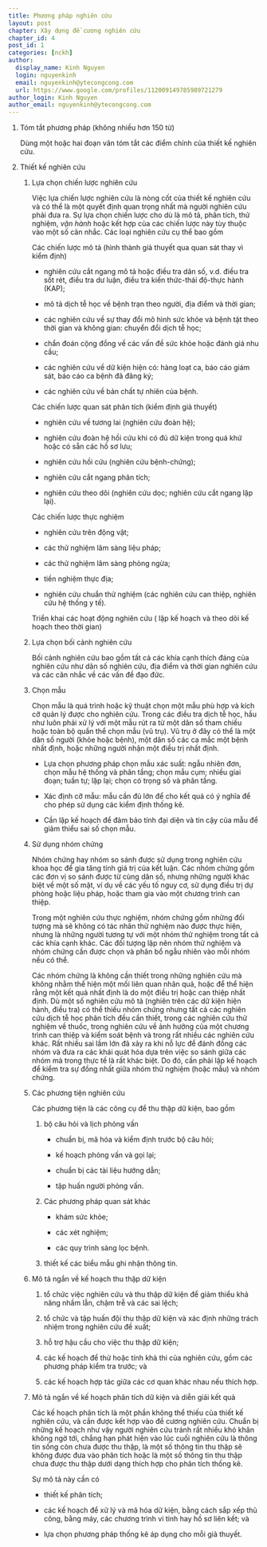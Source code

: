 ```yaml
---
title: Phương pháp nghiên cứu
layout: post
chapter: Xây dựng đề cương nghiên cứu
chapter_id: 4
post_id: 1
categories: [nckh]
author:
  display_name: Kinh Nguyen
  login: nguyenkinh
  email: nguyenkinh@ytecongcong.com
  url: https://www.google.com/profiles/112009149785989721279
author_login: Kinh Nguyen
author_email: nguyenkinh@ytecongcong.com
---
```



1.  Tóm tắt phương pháp (không nhiều hơn 150 từ)

    Dùng một hoặc hai đoạn văn tóm tắt các điểm chính của thiết kế nghiên cứu.

2.  Thiết kế nghiên cứu

    1.  Lựa chọn chiến lược nghiên cứu

        Việc lựa chiến lược nghiên cứu là nòng cốt của thiết kế nghiên cứu và có thể là một quyết định quan trọng nhất mà người nghiên cứu phải đưa ra. Sự lựa chọn chiến lược cho dù là mô tả, phân tích, thử nghiệm, _vận hành_ hoặc kết hợp của các chiến lược này tùy thuộc vào một số cân nhắc. Các loại nghiên cứu cụ thể bao gồm

        Các chiến lược mô tả (hình thành giả thuyết qua quan sát thay vì kiểm định)

        *   nghiên cứu cắt ngang mô tả hoặc điều tra dân số, v.d. điều tra sốt rét, điều tra dư luận, điều tra kiến thức-thái độ-thực hành (KAP);

        *   mô tả dịch tễ học về bệnh trạn theo người, địa điểm và thời gian;

        *   các nghiên cứu về sự thay đổi mô hình sức khỏe và bệnh tật theo thời gian và không gian: chuyển đổi dịch tễ học;

        *   chẩn đoán cộng đồng về các vấn đề sức khỏe hoặc đánh giá nhu cầu;

        *   các nghiên cứu về dữ kiện hiện có: hàng loạt ca, báo cáo giám sát, báo cáo ca bệnh đã đăng ký;

        *   các nghiên cứu về bản chất tự nhiên của bệnh.

        Các chiến lược quan sát phân tích (kiểm định giả thuyết)

        *   nghiên cứu về tương lai (nghiên cứu đoàn hệ);

        *   nghiên cứu đoàn hệ hồi cứu khi có đủ dữ kiện trong quá khứ hoặc có sẵn các hồ sơ lưu;

        *   nghiên cứu hồi cứu (nghiên cứu bệnh-chứng);

        *   nghiên cứu cắt ngang phân tích;

        *   nghiên cứu theo dõi (nghiên cứu dọc; nghiên cứu cắt ngang lặp lại).

        Các chiến lược thực nghiệm

        *   nghiên cứu trên động vật;

        *   các thử nghiệm lâm sàng liệu pháp;

        *   các thử nghiệm lâm sàng phòng ngừa;

        *   tiền nghiệm thực địa;

        *   nghiên cứu chuẩn thử nghiệm (các nghiên cứu can thiệp, nghiên cứu hệ thống y tế).

        Triển khai các hoạt động nghiên cứu ( lập kế hoạch và theo dõi kế hoạch theo thời gian)

    2.  Lựa chọn bối cảnh nghiên cứu

        Bối cảnh nghiên cứu bao gồm tất cả các khía cạnh thích đáng của nghiên cứu như dân số nghiên cứu, địa điểm và thời gian nghiên cứu và các cân nhắc về các vấn đề đạo đức.

    3.  Chọn mẫu

        Chọn mẫu là quá trình hoặc kỹ thuật chọn một mẫu phù hợp và kích cỡ quản lý được cho nghiên cứu. Trong các điều tra dịch tễ học, hầu như luôn phải xử lý với một mẫu rút ra từ một dân số tham chiếu hoặc toàn bộ quần thể chọn mẫu (vũ trụ). Vũ trụ ở đây có thể là một dân số người (khỏe hoặc bệnh), một dân số các ca mắc một bệnh nhất định, hoặc những người nhận một điều trị nhất định.

        *   Lựa chọn phương pháp chọn mẫu xác suất: ngẫu nhiên đơn, chọn mẫu hệ thống và phân tầng; chọn mẫu cụm; nhiều giai đoạn; tuần tự; lặp lại; chọn có trọng số và phân tầng.

        *   Xác định cỡ mẫu: mẫu cần đủ lớn để cho kết quả có ý nghĩa để cho phép sử dụng các kiểm định thống kê.

        *   Cần lập kế hoạch để đảm bảo tính đại diện và tin cậy của mẫu để giảm thiểu sai số chọn mẫu.

    4.  Sử dụng nhóm chứng

        Nhóm chứng hay nhóm so sánh được sử dụng trong nghiên cứu khoa học để gia tăng tính giá trị của kết luận. Các nhóm chứng gồm các đơn vị so sánh được từ cùng dân số, nhưng những người khác biệt về một số mặt, ví dụ về các yếu tố nguy cơ, sử dụng điều trị dự phòng hoặc liệu pháp, hoặc tham gia vào một chương trình can thiệp.

        Trong một nghiên cứu thực nghiệm, nhóm chứng gồm những đối tượng mà sẽ không có tác nhân thử nghiệm nào được thực hiện, nhưng là những người tương tự với một nhóm thử nghiệm trong tất cả các khía cạnh khác. Các đối tượng lập nên nhóm thử nghiệm và nhóm chứng cần được chọn và phân bổ ngẫu nhiên vào mỗi nhóm nếu có thể.

        Các nhóm chứng là không cần thiết trong những nghiên cứu mà không nhằm thể hiện một mối liên quan nhân quả, hoặc để thể hiện rằng một kết quả nhất định là do một điều trị hoặc can thiệp nhất định. Dù một số nghiên cứu mô tả (nghiên trên các dữ kiện hiện hành, điều tra) có thể thiếu nhóm chứng nhưng tất cả các nghiên cứu dịch tễ học phân tích đều cần thiết, trong các nghiên cứu thử nghiệm về thuốc, trong nghiên cứu về ảnh hưởng của một chương trình can thiệp và kiểm soát bệnh và trong rất nhiều các nghiên cứu khác. Rất nhiều sai lầm lớn đã xảy ra khi nỗ lực để đánh đồng các nhóm và đưa ra các khái quát hóa dựa trên việc so sánh giữa các nhóm mà trong thực tế là rất khác biệt. Do đó, cần phải lập kế hoạch để kiểm tra sự đồng nhất giữa nhóm thử nghiệm (hoặc mẫu) và nhóm chứng.

    5.  Các phương tiện nghiên cứu

        Các phương tiện là các công cụ để thu thập dữ kiện, bao gồm

        1.  bộ câu hỏi và lịch phỏng vấn

            *   chuẩn bị, mã hóa và kiểm định trước bộ câu hỏi;

            *   kế hoạch phỏng vấn và gọi lại;

            *   chuẩn bị các tài liệu hướng dẫn;

            *   tập huấn người phỏng vấn.

        2.  Các phương pháp quan sát khác

            *   khám sức khỏe;

            *   các xét nghiệm;

            *   các quy trình sàng lọc bệnh.

        3.  thiết kế các biểu mẫu ghi nhận thông tin.

    6.  Mô tả ngắn về kế hoạch thu thập dữ kiện

        1.  tổ chức việc nghiên cứu và thu thập dữ kiện để giảm thiểu khả năng nhầm lẫn, chậm trễ và các sai lệch;

        2.  tổ chức và tập huấn đội thu thập dữ kiện và xác định những trách nhiệm trong nghiên cứu đề xuất;

        3.  hỗ trợ hậu cầu cho việc thu thập dữ kiện;

        4.  các kế hoạch để thử hoặc tính khả thi của nghiên cứu, gồm các phương pháp kiểm tra trước; và

        5.  các kế hoạch hợp tác giữa các cơ quan khác nhau nếu thích hợp.

    7.  Mô tả ngắn về kế hoạch phân tích dữ kiện và diễn giải kết quả

        Các kế hoạch phân tích là một phần không thể thiếu của thiết kế nghiên cứu, và cần được kết hợp vào đề cương nghiên cứu. Chuẩn bị những kế hoạch như vậy người nghiên cứu tránh rất nhiều khó khăn không ngờ tới, chẳng hạn phát hiện vào lúc cuối nghiên cứu là thông tin sống còn chưa được thu thập, là một số thông tin thu thập sẽ không được đưa vào phân tích hoặc là một số thông tin thu thập chưa được thu thập dưới dạng thích hợp cho phân tích thống kê.

        Sự mô tả này cần có

        *   thiết kế phân tích;

        *   các kế hoạch để xử lý và mã hóa dữ kiện, bằng cách sắp xếp thủ công, bằng máy, các chương trình vi tính hay hồ sơ liên kết; và

        *   lựa chọn phương pháp thống kê áp dụng cho mỗi giả thuyết.